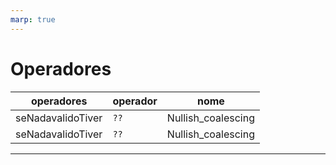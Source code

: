 ```yaml
---
marp: true
---
```


# Operadores

| operadores        | operador | nome               |
| ----------------- | -------- | ------------------ |
| seNadavalidoTiver | `??`     | Nullish_coalescing |
| seNadavalidoTiver | `??`     | Nullish_coalescing |

---
